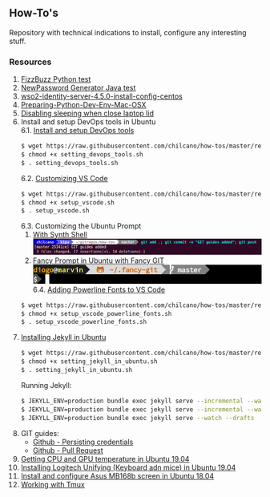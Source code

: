 ## How-To's

Repository with technical indications to install, configure any interesting stuff. 

### Resources

1. [FizzBuzz Python test](resources/fizzbuzz1.py)
2. [NewPassword Generator Java test](resources/NewPasswordGenerator.java)
3. [wso2-identity-server-4.5.0-install-config-centos](resources/wso2-identity-server-4.5.0-install-config-centos.md)
4. [Preparing-Python-Dev-Env-Mac-OSX](resources/Preparing-Python-Dev-Env-Mac-OSX.md)
5. [Disabling sleeping when close laptop lid](resources/disable_sleeping_when_close_laptop_lid.md)
6. Install and setup DevOps tools in Ubuntu   
   6.1. [Install and setup DevOps tools](resources/setting_devops_tools.sh)
      ```sh
      $ wget https://raw.githubusercontent.com/chilcano/how-tos/master/resources/setting_devops_tools.sh
      $ chmod +x setting_devops_tools.sh  
      $ . setting_devops_tools.sh
      ```
   6.2. [Customizing VS Code](resources/setup_vscode.sh)
      ```sh
      $ wget https://raw.githubusercontent.com/chilcano/how-tos/master/resources/setup_vscode.sh
      $ chmod +x setup_vscode.sh
      $ . setup_vscode.sh
      ```
   6.3. Customizing the Ubuntu Prompt
      1. [With Synth Shell](resources/fancy_prompt_with_synth_shell.md)  
         ![](resources/fancy_prompt_ubuntu_with_synth_shell.png)  
      2. [Fancy Prompt in Ubuntu with Fancy GIT](resources/fancy_prompt_with_fancy_git.md)  
         ![](resources/fancy_prompt_ubuntu_with_fancy_git.png)   
   6.4. [Adding Powerline Fonts to VS Code](resources/setup_vscode_powerline_fonts.sh)
      ```sh
      $ wget https://raw.githubusercontent.com/chilcano/how-tos/master/resources/setup_vscode_powerline_fonts.sh
      $ chmod +x setup_vscode_powerline_fonts.sh
      $ . setup_vscode_powerline_fonts.sh
      ```
7. [Installing Jekyll in Ubuntu](resources/setting_jekyll_in_ubuntu.sh)
   ```sh
   $ wget https://raw.githubusercontent.com/chilcano/how-tos/master/resources/setting_jekyll_in_ubuntu.sh
   $ chmod +x setting_jekyll_in_ubuntu.sh
   $ . setting_jekyll_in_ubuntu.sh
   ```
   Running Jekyll:   
   ```sh
   $ JEKYLL_ENV=production bundle exec jekyll serve --incremental --watch
   $ JEKYLL_ENV=production bundle exec jekyll serve --incremental --watch --host=0.0.0.0
   $ JEKYLL_ENV=production bundle exec jekyll serve --watch --drafts
   ```
8. GIT guides:
   - [Github - Persisting credentials](resources/git_saving_credentials.md)
   - [Github - Pull Request](resources/git_pull_request_guide.md)
9. [Getting CPU and GPU temperature in Ubuntu 19.04](resources/getting_temperature_cpu_gpu_hd_in_ubuntu.md)
10. [Installing Logitech Unifying (Keyboard adn mice) in Ubuntu 19.04](resources/installing_logitech_unifying_in_ubuntu_19_04.md)
11. [Install and configure Asus MB168b screen in Ubuntu 18.04](resources/install_and_setup_mb168b_in_ubuntu.md)
12. [Working with Tmux](resources/working_with_tmux.md)

